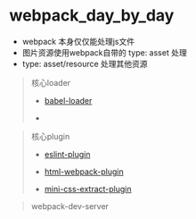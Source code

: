 # webpack_day_by_day

- webpack 本身仅仅能处理js文件
- 图片资源使用webpack自带的 type: asset 处理
- type: asset/resource 处理其他资源

> 核心loader
> 
> - [babel-loader](https://webpack.docschina.org/loaders/babel-loader/)
> 
> - 

> 核心plugin
> 
> - [eslint-plugin](https://webpack.docschina.org/plugins/eslint-webpack-plugin/)
> 
> - [html-webpack-plugin](https://webpack.docschina.org/plugins/html-webpack-plugin/)
> 
> - [mini-css-extract-plugin](https://webpack.docschina.org/plugins/mini-css-extract-plugin/)

> webpack-dev-server